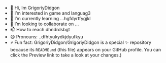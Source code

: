 - 👋 Hi, Im GrigoriyDidgon
- 👀 I’m interested in game and languag3
- 🌱 I’m currently learning ...hgfdyrtfygjkl
- 💞️ I’m looking to collaborate on ...
- 📫 How to reach dhndrdsbgt
- 😄 Pronouns: ..dfhtyukydkjdyufkyu
- ⚡ Fun fact:
GrigoriyDidgon/GrigoriyDidgon is a special ✨ repository because its `README.md` (this file) appears on your GitHub profile.
You can click the Preview link to take a look at your changes.)
